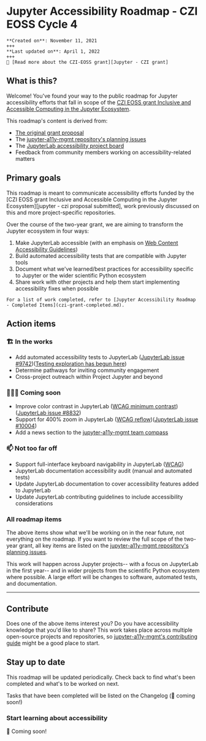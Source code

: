 # Jupyter Accessibility Roadmap - CZI EOSS Cycle 4

```{card}
**Created on**: November 11, 2021
+++
**Last updated on**: April 1, 2022
+++
📃 [Read more about the CZI-EOSS grant][Jupyter - CZI grant]
```

## What is this?

Welcome! You've found your way to the public roadmap for Jupyter accessibility efforts that fall in scope of the [CZI EOSS grant Inclusive and Accessible Computing in the Jupyter Ecosystem][jupyter - czi grant].

This roadmap's content is derived from:

- [The original grant proposal][jupyter - czi grant]
- The [jupyter-a11y-mgmt repository's planning issues](https://github.com/orgs/Quansight-Labs/projects/5/views/1)
- The [JupyterLab accessibility project board](https://github.com/orgs/Quansight-Labs/projects/5/views/1)
- Feedback from community members working on accessibility-related matters

## Primary goals

This roadmap is meant to communicate accessibility efforts funded by the [CZI EOSS grant Inclusive and Accessible Computing in the Jupyter Ecosystem][jupyter - czi proposal submitted], work previously discussed on this and more project-specific repositories.

Over the course of the two-year grant, we are aiming to transform the Jupyter ecosystem in four ways:

1. Make JupyterLab accessible (with an emphasis on [Web Content Accessibility Guidelines](https://en.wikipedia.org/wiki/Web_Content_Accessibility_Guidelines))
2. Build automated accessibility tests that are compatible with Jupyter tools
3. Document what we've learned/best practices for accessibility specific to Jupyter or the wider scientific Python ecosystem
4. Share work with other projects and help them start implementing accessibility fixes when possible

```{tip}
For a list of work completed, refer to [Jupyter Accessibility Roadmap - Completed Items](czi-grant-completed.md).
```

## Action items

### 🏗️ In the works

- Add automated accessibility tests to JupyterLab ([JupyterLab issue #9742](https://github.com/jupyterlab/jupyterlab/issues/9742))([Testing exploration has begun here](https://github.com/jupyter/accessibility/pull/74))
- Determine pathways for inviting community engagement
- Cross-project outreach within Project Jupyter and beyond

### 🏃🏼‍♀️ Coming soon

- Improve color contrast in JupyterLab ([WCAG minimum contrast](https://www.w3.org/TR/WCAG21/#contrast-minimum)) ([JupyterLab issue #8832](https://github.com/jupyterlab/jupyterlab/issues/8832))
- Support for 400% zoom in JupyterLab ([WCAG reflow](https://www.w3.org/TR/WCAG21/#reflow))([JupyterLab issue #10004](https://github.com/jupyterlab/jupyterlab/issues/10004))
- Add a news section to the [jupyter-a11y-mgmt team compass](https://quansight-labs.github.io/jupyter-a11y-mgmt/readme.html)

### 📫 Not too far off

- Support full-interface keyboard navigability in JupyterLab ([WCAG](https://www.w3.org/TR/WCAG21/#keyboard-accessible))
- JupyterLab documentation accessibility audit (manual and automated tests)
- Update JupyterLab documentation to cover accessibility features added to JupyterLab
- Update JupyterLab contributing guidelines to include accessibility considerations

### All roadmap items

The above items show what we'll be working on in the near future, not everything on the roadmap.
If you want to review the full scope of the two-year grant, all key items are listed on the [jupyter-a11y-mgmt repository's planning issues](https://github.com/orgs/Quansight-Labs/projects/5/views/1).

This work will happen across Jupyter projects-- with a focus on JupyterLab in the first year-- and in wider projects from the scientific Python ecosystem where possible. A large effort will be changes to software, automated tests, and documentation.

---

## Contribute

Does one of the above items interest you? Do you have accessibility knowledge that you'd like to share? This work takes place across multiple open-source projects and repositories, so [jupyter-a11y-mgmt's contributing guide](https://github.com/Quansight-Labs/jupyter-a11y-mgmt/blob/main/CONTRIBUTING.md) might be a good place to start.

## Stay up to date

This roadmap will be updated periodically. Check back to find what's been completed and what's to be worked on next.

Tasks that have been completed will be listed on the Changelog (🚧 coming soon!)

### Start learning about accessibility

🚧 Coming soon!

<!-- links -->

[jupyter - czi grant]: https://chanzuckerberg.com/eoss/proposals/inclusive-and-accessible-scientific-computing-in-the-jupyter-ecosystem/
